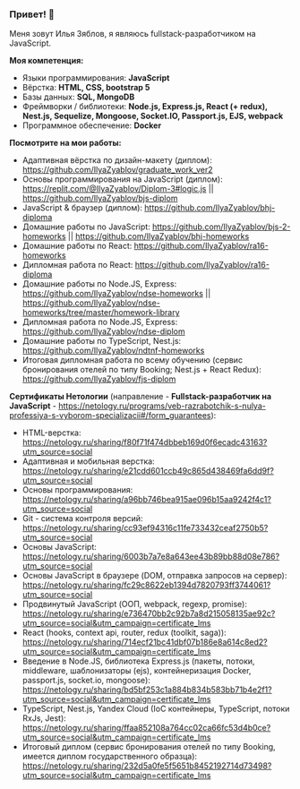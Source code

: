 ### Привет! 👋

Меня зовут Илья Зяблов, я являюсь fullstack-разработчиком на JavaScript.

**Моя компетенция:**
- Языки программирования: **JavaScript**
- Вёрстка: **HTML, CSS, bootstrap 5**
- Базы данных: **SQL, MongoDB**
- Фреймворки / библиотеки: **Node.js, Express.js, React (+ redux), Nest.js, Sequelize, Mongoose, Socket.IO, Passport.js, EJS, webpack**
- Программное обеспечение: **Docker**


**Посмотрите на мои работы:**
- Адаптивная вёрстка по дизайн-макету (диплом): https://github.com/IlyaZyablov/graduate_work_ver2
- Основы программирования на JavaScript (диплом): https://replit.com/@IlyaZyablov/Diplom-3#logic.js || https://github.com/IlyaZyablov/bjs-diplom
- JavaScript & браузер (диплом): https://github.com/IlyaZyablov/bhj-diploma
- Домашние работы по JavaScript: https://github.com/IlyaZyablov/bjs-2-homeworks || https://github.com/IlyaZyablov/bhj-homeworks
- Домашние работы по React: https://github.com/IlyaZyablov/ra16-homeworks
- Дипломная работа по React: https://github.com/IlyaZyablov/ra16-diploma
- Домашние работы по Node.JS, Express: https://github.com/IlyaZyablov/ndse-homeworks || https://github.com/IlyaZyablov/ndse-homeworks/tree/master/homework-library
- Дипломная работа по Node.JS, Express: https://github.com/IlyaZyablov/ndse-diplom
- Домашние работы по TypeScript, Nest.js: https://github.com/IlyaZyablov/ndtnf-homeworks
- Итоговая дипломная работа по всему обучению (сервис бронирования отелей по типу Booking; Nest.js + React Redux): https://github.com/IlyaZyablov/fjs-diplom  


**Сертификаты Нетологии** (направление - **Fullstack-разработчик на JavaScript** - https://netology.ru/programs/veb-razrabotchik-s-nulya-professiya-s-vyborom-specializacii#/form_guarantees):
- HTML-верстка: https://netology.ru/sharing/f80f71f474dbbeb169d0f6ecadc43163?utm_source=social
- Адаптивная и мобильная верстка: https://netology.ru/sharing/e21cdd601ccb49c865d438469fa6dd9f?utm_source=social
- Основы программирования: https://netology.ru/sharing/a96bb746bea915ae096b15aa9242f4c1?utm_source=social
- Git - система контроля версий: https://netology.ru/sharing/cc93ef94316c11fe733432ceaf2750b5?utm_source=social
- Основы JavaScript: https://netology.ru/sharing/6003b7a7e8a643ee43b89bb88d08e786?utm_source=social
- Основы JavaScript в браузере (DOM, отправка запросов на сервер): https://netology.ru/sharing/fc29c8622eb1394d7820793ff3744061?utm_source=social
- Продвинутый JavaScript (ООП, webpack, regexp, promise): https://netology.ru/sharing/e736470bb2c92b7a8d215058135ae92c?utm_source=social&utm_campaign=certificate_lms
- React (hooks, context api, router, redux (toolkit, saga)): https://netology.ru/sharing/714ecf21bc41dbf07b186e8a614c8ed2?utm_source=social&utm_campaign=certificate_lms
- Введение в Node.JS, библиотека Express.js (пакеты, потоки, middleware, шаблонизаторы (ejs), контейнеризация Docker, passport.js, socket.io, mongoose): https://netology.ru/sharing/bd5bf253c1a884b834b583bb71b4e2f1?utm_source=social&utm_campaign=certificate_lms
- TypeScript, Nest.js, Yandex Cloud (IoC контейнеры, TypeScript, потоки RxJs, Jest): https://netology.ru/sharing/ffaa852108a764cc02ca66fc53d4b0ce?utm_source=social&utm_campaign=certificate_lms
- Итоговый диплом (сервис бронирования отелей по типу Booking, имеется диплом государственного образца): https://netology.ru/sharing/232d5a0fe5f5651b8452192714d73498?utm_source=social&utm_campaign=certificate_lms
